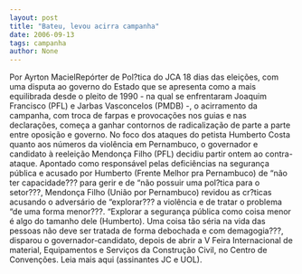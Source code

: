 ```yaml
---
layout: post
title: "Bateu, levou acirra campanha"
date: 2006-09-13
tags: campanha
author: None
---
```

Por Ayrton MacielRepórter de Pol?tica do JCA 18 dias das eleições, com uma disputa ao governo do Estado que se apresenta como a mais equilibrada desde o pleito de 1990 - na qual se enfrentaram Joaquim Francisco (PFL) e Jarbas Vasconcelos (PMDB) -, o acirramento da campanha, com troca de farpas e provocações nos guias e nas declarações, começa a ganhar contornos de radicalização de parte a parte entre oposição e governo. No foco dos ataques
 do petista Humberto Costa quanto aos números da violência em Pernambuco, o governador e candidato à reeleição Mendonça Filho (PFL) decidiu partir ontem ao contra-ataque. Apontado como responsável pelas deficiências na segurança pública e acusado por Humberto (Frente Melhor pra Pernambuco) de “não ter capacidade??? para gerir e de “não possuir uma pol?tica para o setor???, Mendonça Filho (União por Pernambuco) revidou as cr?ticas acusando o adversário de “explorar??? a violência e de tratar o problema “de uma forma menor???. “Explorar a segurança pública como coisa menor é algo do tamanho dele (Humberto). Uma coisa tão séria na vida das pessoas não deve ser tratada de forma debochada e com demagogia???, disparou o governador-candidato, depois de abrir a V Feira Internacional de material, Equipamentos e Serviços da Construção Civil, no Centro de Convenções. Leia mais aqui (assinantes JC e UOL). 